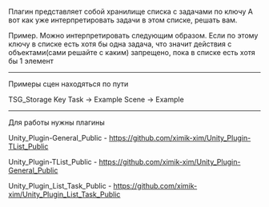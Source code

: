 Плагин представляет собой хранилище списка с задачами по ключу
А вот как уже интерпретировать задачи в этом списке, решать вам.

Пример. Можно интерпретировать следующим образом. Если по этому ключу в списке есть хотя бы одна задача, что значит действия с объектами(сами решайте с каким) запрещено, пока в списке есть хотя бы 1 элемент

---------------------------------------------------------------------------------------------------------

Примеры сцен находяться по пути

TSG_Storage Key Task -> Example Scene -> Example

---------------------------------------------------------------------------------------------------------

Для работы нужны плагины

Unity_Plugin-General_Public - https://github.com/ximik-xim/Unity_Plugin-TList_Public

Unity_Plugin-TList_Public - https://github.com/ximik-xim/Unity_Plugin-General_Public

Unity_Plugin_List_Task_Public - https://github.com/ximik-xim/Unity_Plugin_List_Task_Public

